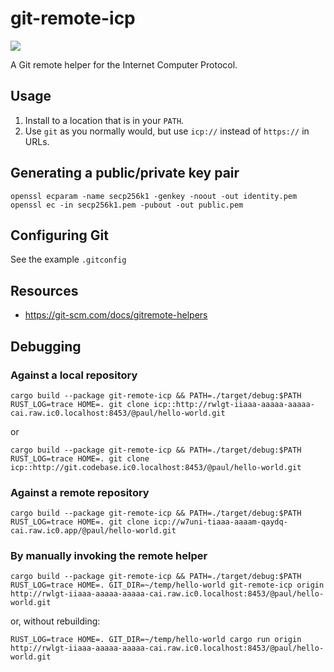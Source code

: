 # git-remote-icp

![](https://img.shields.io/badge/status%EF%B8%8F-experimental-blueviolet)

A Git remote helper for the Internet Computer Protocol.

## Usage

1. Install to a location that is in your `PATH`.
2. Use `git` as you normally would, but use `icp://` instead of `https://` in URLs.


## Generating a public/private key pair

```
openssl ecparam -name secp256k1 -genkey -noout -out identity.pem
openssl ec -in secp256k1.pem -pubout -out public.pem
```

## Configuring Git

See the example `.gitconfig`

## Resources

* https://git-scm.com/docs/gitremote-helpers

## Debugging

### Against a local repository

```
cargo build --package git-remote-icp && PATH=./target/debug:$PATH RUST_LOG=trace HOME=. git clone icp::http://rwlgt-iiaaa-aaaaa-aaaaa-cai.raw.ic0.localhost:8453/@paul/hello-world.git
```

or

```
cargo build --package git-remote-icp && PATH=./target/debug:$PATH RUST_LOG=trace HOME=. git clone icp::http://git.codebase.ic0.localhost:8453/@paul/hello-world.git
```

### Against a remote repository

```
cargo build --package git-remote-icp && PATH=./target/debug:$PATH RUST_LOG=trace HOME=. git clone icp://w7uni-tiaaa-aaaam-qaydq-cai.raw.ic0.app/@paul/hello-world.git
```

### By manually invoking the remote helper

```
cargo build --package git-remote-icp && PATH=./target/debug:$PATH RUST_LOG=trace HOME=. GIT_DIR=~/temp/hello-world git-remote-icp origin http://rwlgt-iiaaa-aaaaa-aaaaa-cai.raw.ic0.localhost:8453/@paul/hello-world.git
```

or, without rebuilding:

```
RUST_LOG=trace HOME=. GIT_DIR=~/temp/hello-world cargo run origin http://rwlgt-iiaaa-aaaaa-aaaaa-cai.raw.ic0.localhost:8453/@paul/hello-world.git
```
